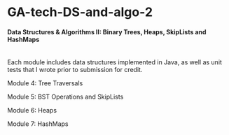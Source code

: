 # GA-tech-DS-and-algo-2
#### Data Structures &amp; Algorithms II: Binary Trees, Heaps, SkipLists and HashMaps
<br>Each module includes data structures implemented in Java, as well as unit tests that I wrote prior to submission for credit.

<p>Module 4: Tree Traversals<p>
<p>Module 5: BST Operations and SkipLists<p>
<p>Module 6: Heaps<p>
<p>Module 7: HashMaps<p>
